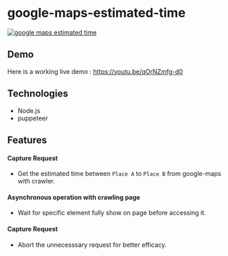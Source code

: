 # google-maps-estimated-time

[![google maps estimated time](https://i.ytimg.com/vi/qOrNZmfg-d0/maxresdefault.jpg)](https://youtu.be/qOrNZmfg-d0 "google-maps-estimated-time")

## Demo

Here is a working live demo : https://youtu.be/qOrNZmfg-d0

## Technologies

- Node.js
- puppeteer

## Features

#### Capture Request
- Get the estimated time between `Place A` to `Place B` from google-maps with crawler.

#### Asynchronous operation with crawling page
- Wait for specific element fully show on page before accessing it.

#### Capture Request
- Abort the unnecesssary request for better efficacy.